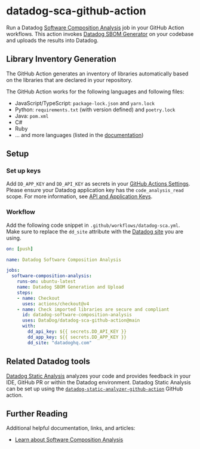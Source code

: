 # datadog-sca-github-action

Run a Datadog [Software Composition Analysis][1] job in your GitHub Action workflows. This action invokes
[Datadog SBOM Generator][3] on your codebase and uploads the results into Datadog.

## Library Inventory Generation

The GitHub Action generates an inventory of libraries automatically based on the libraries that are declared in your repository.

The GitHub Action works for the following languages and following files:

 - JavaScript/TypeScript: `package-lock.json` and `yarn.lock`
 - Python: `requirements.txt` (with version defined) and `poetry.lock`
 - Java: `pom.xml`
 - C#
 - Ruby
 - ... and more languages (listed in the [documentation](https://docs.datadoghq.com/code_analysis/software_composition_analysis/))

## Setup

### Set up keys

Add `DD_APP_KEY` and `DD_API_KEY` as secrets in your [GitHub Actions Settings][2]. Please ensure your Datadog application key has the `code_analysis_read` scope. For more information, see [API and Application Keys][7].

### Workflow

Add the following code snippet in `.github/workflows/datadog-sca.yml`. Make sure to replace
the `dd_site` attribute with the [Datadog site][4] you are using.

```yaml
on: [push]

name: Datadog Software Composition Analysis

jobs:
  software-composition-analysis:
    runs-on: ubuntu-latest
    name: Datadog SBOM Generation and Upload
    steps:
    - name: Checkout
      uses: actions/checkout@v4
    - name: Check imported libraries are secure and compliant
      id: datadog-software-composition-analysis
      uses: DataDog/datadog-sca-github-action@main
      with:
        dd_api_key: ${{ secrets.DD_API_KEY }}
        dd_app_key: ${{ secrets.DD_APP_KEY }}
        dd_site: "datadoghq.com"
```

## Related Datadog tools

[Datadog Static Analysis][5] analyzes your code and provides feedback in your IDE, GitHub PR or within the
Datadog environment. Datadog Static Analysis can be set up using the [`datadog-static-analyzer-github-action`][6] 
GitHub action.

## Further Reading

Additional helpful documentation, links, and articles:

- [Learn about Software Composition Analysis][1]

[1]: https://docs.datadoghq.com/code_analysis/software_composition_analysis
[2]: https://docs.github.com/en/actions/security-guides/using-secrets-in-github-actions#creating-secrets-for-a-repository
[3]: https://github.com/DataDog/datadog-sbom-generator
[4]: https://docs.datadoghq.com/getting_started/site/
[5]: https://docs.datadoghq.com/code_analysis/static_analysis
[6]: https://github.com/DataDog/datadog-static-analyzer-github-action
[7]: https://docs.datadoghq.com/account_management/api-app-keys/
